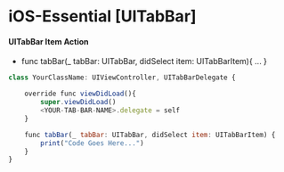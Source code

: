 # iOS-Essential [UITabBar]

####  UITabBar Item Action
 - func tabBar(_ tabBar: UITabBar, didSelect item: UITabBarItem){ ... }

```javascript
class YourClassName: UIViewController, UITabBarDelegate {

    override func viewDidLoad(){
        super.viewDidLoad()
        <YOUR-TAB-BAR-NAME>.delegate = self 
    }

    func tabBar(_ tabBar: UITabBar, didSelect item: UITabBarItem) {
        print("Code Goes Here...")
    }
}
```
